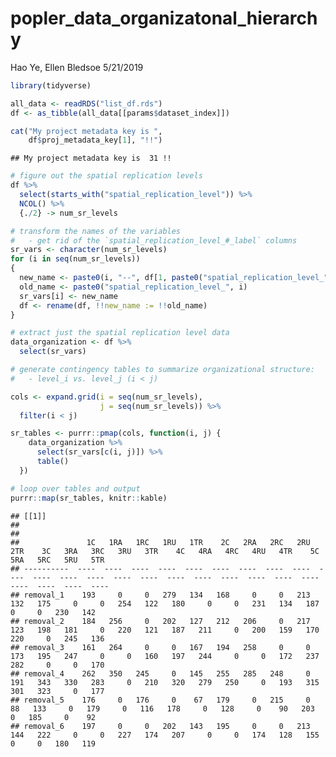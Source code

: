 popler\_data\_organizatonal\_hierarchy
================
Hao Ye, Ellen Bledsoe
5/21/2019

``` r
library(tidyverse)

all_data <- readRDS("list_df.rds")
df <- as_tibble(all_data[[params$dataset_index]])

cat("My project metadata key is ", 
    df$proj_metadata_key[1], "!!")
```

    ## My project metadata key is  31 !!

``` r
# figure out the spatial replication levels
df %>% 
  select(starts_with("spatial_replication_level")) %>%
  NCOL() %>%
  {./2} -> num_sr_levels
```

``` r
# transform the names of the variables
#   - get rid of the `spatial_replication_level_#_label` columns
sr_vars <- character(num_sr_levels)
for (i in seq(num_sr_levels))
{
  new_name <- paste0(i, "--", df[1, paste0("spatial_replication_level_", i, "_label")])
  old_name <- paste0("spatial_replication_level_", i)
  sr_vars[i] <- new_name
  df <- rename(df, !!new_name := !!old_name)
}
```

``` r
# extract just the spatial replication level data
data_organization <- df %>%
  select(sr_vars)
```

``` r
# generate contingency tables to summarize organizational structure:
#   - level_i vs. level_j (i < j)

cols <- expand.grid(i = seq(num_sr_levels), 
                    j = seq(num_sr_levels)) %>%
  filter(i < j)

sr_tables <- purrr::pmap(cols, function(i, j) {
    data_organization %>%
      select(sr_vars[c(i, j)]) %>%
      table()
  })
```

``` r
# loop over tables and output
purrr::map(sr_tables, knitr::kable)
```

    ## [[1]]
    ## 
    ## 
    ##               1C   1RA   1RC   1RU   1TR    2C   2RA   2RC   2RU   2TR    3C   3RA   3RC   3RU   3TR    4C   4RA   4RC   4RU   4TR    5C   5RA   5RC   5RU   5TR
    ## ----------  ----  ----  ----  ----  ----  ----  ----  ----  ----  ----  ----  ----  ----  ----  ----  ----  ----  ----  ----  ----  ----  ----  ----  ----  ----
    ## removal_1    193     0     0   279   134   168     0     0   213   132   175     0     0   254   122   180     0     0   231   134   187     0     0   230   142
    ## removal_2    184   256     0   202   127   212   206     0   217   123   198   181     0   220   121   187   211     0   200   159   170   220     0   245   136
    ## removal_3    161   264     0     0   167   194   258     0     0   173   195   247     0     0   160   197   244     0     0   172   237   282     0     0   170
    ## removal_4    262   350   245     0   145   255   285   248     0   191   343   330   283     0   210   320   279   250     0   193   315   301   323     0   177
    ## removal_5    176     0   176     0    67   179     0   215     0    88   133     0   179     0   116   178     0   128     0    90   203     0   185     0    92
    ## removal_6    197     0     0   202   143   195     0     0   213   144   222     0     0   227   174   207     0     0   174   128   155     0     0   180   119
